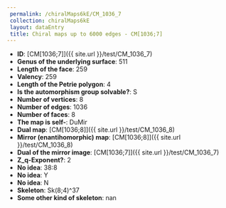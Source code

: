 ```yaml
--- 
 permalink: /chiralMaps6kE/CM_1036_7 
 collection: chiralMaps6kE
 layout: dataEntry
 title: Chiral maps up to 6000 edges - CM[1036;7]
---
```


- **ID**: [CM[1036;7]]({{ site.url }}/test/CM_1036_7)
- **Genus of the underlying surface**: 511
- **Length of the face**: 259
- **Valency**: 259
- **Length of the Petrie polygon**: 4
- **Is the automorphism group solvable?**: S
- **Number of vertices**: 8
- **Number of edges**: 1036
- **Number of faces**: 8
- **The map is self-**: DuMir
- **Dual map**: [CM[1036;8]]({{ site.url }}/test/CM_1036_8)
- **Mirror (enantihomorphic) map**: [CM[1036;8]]({{ site.url }}/test/CM_1036_8)
- **Dual of the mirror image**: [CM[1036;7]]({{ site.url }}/test/CM_1036_7)
- **Z_q-Exponent?**: 2
- **No idea**:  38:8
- **No idea**: Y
- **No idea**: N
- **Skeleton**: Sk(8;4)^37
- **Some other kind of skeleton**: nan
